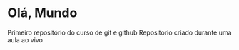 # Olá, Mundo
 Primeiro repositório do curso de git e github
Repositorio criado durante uma aula ao vivo